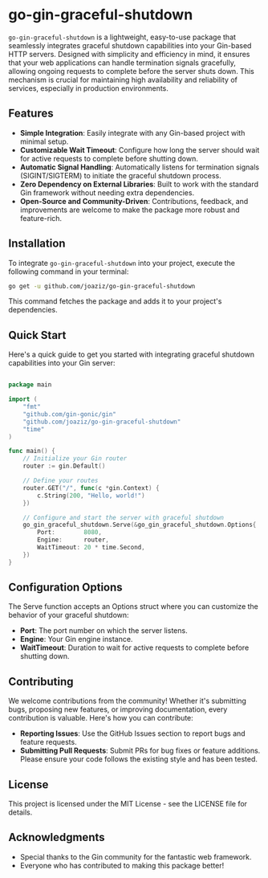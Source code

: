 # go-gin-graceful-shutdown
`go-gin-graceful-shutdown` is a lightweight, easy-to-use package that seamlessly integrates graceful shutdown capabilities into your Gin-based HTTP servers. Designed with simplicity and efficiency in mind, it ensures that your web applications can handle termination signals gracefully, allowing ongoing requests to complete before the server shuts down. This mechanism is crucial for maintaining high availability and reliability of services, especially in production environments.


## Features
- **Simple Integration**: Easily integrate with any Gin-based project with minimal setup.
- **Customizable Wait Timeout**: Configure how long the server should wait for active requests to complete before shutting down.
- **Automatic Signal Handling**: Automatically listens for termination signals (SIGINT/SIGTERM) to initiate the graceful shutdown process.
- **Zero Dependency on External Libraries**: Built to work with the standard Gin framework without needing extra dependencies.
- **Open-Source and Community-Driven**: Contributions, feedback, and improvements are welcome to make the package more robust and feature-rich.



## Installation
To integrate `go-gin-graceful-shutdown` into your project, execute the following command in your terminal:

```bash
go get -u github.com/joaziz/go-gin-graceful-shutdown
```
This command fetches the package and adds it to your project's dependencies.

## Quick Start
Here's a quick guide to get you started with integrating graceful shutdown capabilities into your Gin server:

```go

package main

import (
	"fmt"
	"github.com/gin-gonic/gin"
	"github.com/joaziz/go-gin-graceful-shutdown"
	"time"
)

func main() {
	// Initialize your Gin router
	router := gin.Default()

	// Define your routes
	router.GET("/", func(c *gin.Context) {
		c.String(200, "Hello, world!")
	})

	// Configure and start the server with graceful shutdown
	go_gin_graceful_shutdown.Serve(&go_gin_graceful_shutdown.Options{
		Port:        8080,
		Engine:      router,
		WaitTimeout: 20 * time.Second,
	})
}


```

## Configuration Options
The Serve function accepts an Options struct where you can customize the behavior of your graceful shutdown:
- **Port**: The port number on which the server listens.
- **Engine**: Your Gin engine instance.
- **WaitTimeout**: Duration to wait for active requests to complete before shutting down.



## Contributing
We welcome contributions from the community! Whether it's submitting bugs, proposing new features, or improving documentation, every contribution is valuable. Here's how you can contribute:

- **Reporting Issues**: Use the GitHub Issues section to report bugs and feature requests.
- **Submitting Pull Requests**: Submit PRs for bug fixes or feature additions. Please ensure your code follows the existing style and has been tested.

## License
This project is licensed under the MIT License - see the LICENSE file for details.

## Acknowledgments
- Special thanks to the Gin community for the fantastic web framework.
- Everyone who has contributed to making this package better!